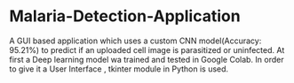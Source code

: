 # Malaria-Detection-Application

A GUI based application which uses a custom CNN model(Accuracy: 95.21%) to predict if an uploaded cell image is parasitized or uninfected. At first a Deep learning model wa trained and tested in Google Colab. In order to give it a User Interface , tkinter module in Python is used.
